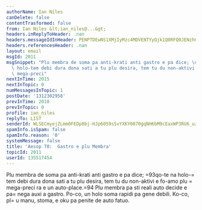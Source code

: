 ```yaml
---
authorName: Ian Niles
canDelete: false
contentTrasformed: false
from: Ian Niles &lt;ian_niles@...&gt;
headers.inReplyToHeader: .nan
headers.messageIdInHeader: PENPTDEwNS1XMjIyMzc4MDVENTYyQjk1Q0RFQ0JENzhCM0IwQHBoeC5nYmw+
headers.referencesHeader: .nan
layout: email
msgId: 2011
msgSnippet: "Plu membra de soma pa anti-krati anti gastro e pa dice; \u201Cqo-te na\
  \ holo-tem debi dura dona sati a tu plu desira, tem tu du non-aktivi e fo-amo plu\
  \ mega-preci"
nextInTime: 2015
nextInTopic: 0
numMessagesInTopic: 1
postDate: '1312302958'
prevInTime: 2010
prevInTopic: 0
profile: ian_niles
replyTo: LIST
senderId: WLSECmyejZLmm0FEDp8bj-HJp6059sSvYXKY0070gqNH6bM9cEaxWP3RU6_uzMRAf0vbXfFrCON8ZVQ6TYFtrImJzD4Gb56Q
spamInfo.isSpam: false
spamInfo.reason: '0'
systemMessage: false
title: 'Aesop 70:  Gastro e plu Membra'
topicId: 2011
userId: 135517454
---
```




Plu membra de soma pa anti-krati anti gastro e pa dice; =93qo-te na holo-=
tem debi dura dona sati a tu plu desira, tem tu du non-aktivi e fo-amo plu =
mega-preci ra e un auto-place.=94  Plu membra pa sti reali auto decide e pa=
 nega auxi a gastro.  Po-co, un holo soma rapidi pa gene debili.  Ko-co, pl=
u manu, stoma, e oku pa penite de auto fatuo. 		 	   		  
